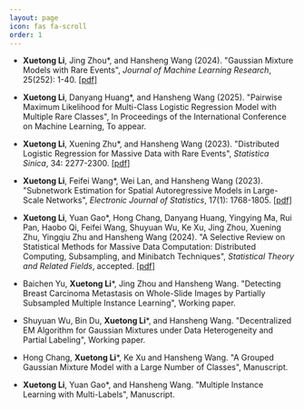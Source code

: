 ```yaml
---
layout: page
icon: fas fa-scroll
order: 1
---
```

- **Xuetong Li**, Jing Zhou*, and Hansheng Wang (2024). "Gaussian Mixture Models with Rare Events", _Journal of Machine Learning Research_, 25(252): 1-40. [[pdf]](https://www.jmlr.org/papers/v25/23-1245.html)
- **Xuetong Li**, Danyang Huang*, and Hansheng Wang (2025). "Pairwise Maximum Likelihood for Multi-Class Logistic Regression Model with Multiple Rare Classes", In Proceedings of the International Conference on Machine Learning, To appear.  
- **Xuetong Li**, Xuening Zhu*, and Hansheng Wang (2023). "Distributed Logistic Regression for Massive Data with Rare Events", _Statistica Sinica_, 34: 2277-2300. [[pdf]](https://arxiv.org/abs/2304.02269)
- **Xuetong Li**, Feifei Wang*, Wei Lan, and Hansheng Wang (2023). "Subnetwork Estimation for Spatial Autoregressive Models in Large-Scale Networks", _Electronic Journal of Statistics_, 17(1): 1768-1805. [[pdf]](https://projecteuclid.org/journals/electronic-journal-of-statistics/volume-17/issue-1/Subnetwork-estimation-for-spatial-autoregressive-models-in-large-scale-networks/10.1214/23-EJS2139.full)
- **Xuetong Li**, Yuan Gao*, Hong Chang, Danyang Huang, Yingying Ma, Rui Pan, Haobo Qi, Feifei Wang, Shuyuan Wu, Ke Xu, Jing Zhou, Xuening Zhu, Yingqiu Zhu and Hansheng Wang (2024). "A Selective Review on Statistical Methods for Massive Data Computation: Distributed Computing, Subsampling, and Minibatch Techniques", _Statistical Theory and Related Fields_, accepted. [[pdf]](https://www.tandfonline.com/doi/full/10.1080/24754269.2024.2343151#)

- Baichen Yu, **Xuetong Li***, Jing Zhou and Hansheng Wang. "Detecting Breast Carcinoma Metastasis on Whole-Slide Images by Partially Subsampled Multiple Instance Learning", Working paper.
- Shuyuan Wu, Bin Du, **Xuetong Li***, and Hansheng Wang. "Decentralized EM Algorithm for Gaussian Mixtures under Data Heterogeneity and Partial Labeling", Working paper.
- Hong Chang, **Xuetong Li***, Ke Xu and Hansheng Wang. "A Grouped Gaussian Mixture Model with a Large Number of Classes", Manuscript.
- **Xuetong Li**, Yuan Gao*, and Hansheng Wang. "Multiple Instance Learning with Multi-Labels", Manuscript.







